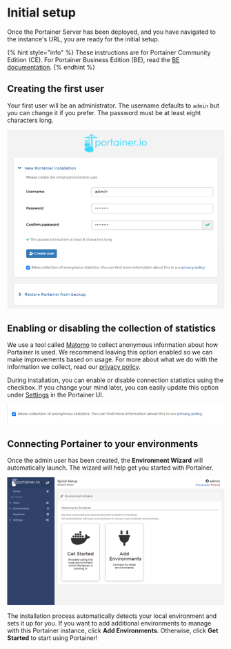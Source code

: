 # Initial setup

Once the Portainer Server has been deployed, and you have navigated to the instance's URL, you are ready for the initial setup.

{% hint style="info" %}
These instructions are for Portainer Community Edition (CE). For Portainer Business Edition (BE), read the [BE documentation](https://docs.portainer.io/v/be-2.7/).
{% endhint %}

## Creating the first user

Your first user will be an administrator. The username defaults to `admin` but you can change it if you prefer. The password must be at least eight characters long.

![](../../../.gitbook/assets/be-server-setup-1.png)

## Enabling or disabling the collection of statistics

We use a tool called [Matomo](https://matomo.org) to collect anonymous information about how Portainer is used. We recommend leaving this option enabled so we can make improvements based on usage. For more about what we do with the information we collect, read our [privacy policy](https://www.portainer.io/privacy-policy).

During installation, you can enable or disable connection statistics using the checkbox. If you change your mind later, you can easily update this option under [Settings](../../../admin/settings/) in the Portainer UI.

![](../../../.gitbook/assets/initial-2.png)

## Connecting Portainer to your environments

Once the admin user has been created, the **Environment Wizard** will automatically launch. The wizard will help get you started with Portainer.

![](../../../.gitbook/assets/2.9-server-setup-wizard.png)

The installation process automatically detects your local environment and sets it up for you. If you want to add additional environments to manage with this Portainer instance, click **Add Environments**. Otherwise, click **Get Started** to start using Portainer!
